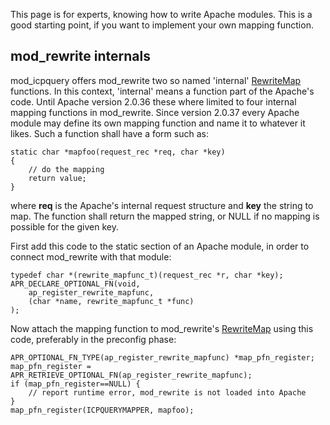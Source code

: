 This page is for experts, knowing how to write Apache modules. This is a good starting point, if you want to implement your own mapping function.

## mod\_rewrite internals ##
mod\_icpquery offers mod\_rewrite two so named 'internal' [RewriteMap](http://httpd.apache.org/docs/2.2/mod/mod_rewrite.html#rewritemap) functions. In this context, 'internal' means a function part of the Apache's code. Until Apache version 2.0.36 these where limited to four internal mapping functions in mod\_rewrite. Since version 2.0.37 every Apache module may define its own mapping function and name it to whatever it likes. Such a function shall have a form such as:
```
static char *mapfoo(request_rec *req, char *key)
{
    // do the mapping
    return value;
}
```
where **req** is the Apache's internal request structure and **key** the string to map. The function shall return the mapped string, or NULL if no mapping is possible for the given key.

First add this code to the static section of an Apache module, in order to connect mod\_rewrite with that module:
```
typedef char *(rewrite_mapfunc_t)(request_rec *r, char *key);
APR_DECLARE_OPTIONAL_FN(void,
    ap_register_rewrite_mapfunc,
    (char *name, rewrite_mapfunc_t *func)
);
```

Now attach the mapping function to mod\_rewrite's [RewriteMap](http://httpd.apache.org/docs/2.2/mod/mod_rewrite.html#rewritemap) using this
code, preferably in the preconfig phase:
```
APR_OPTIONAL_FN_TYPE(ap_register_rewrite_mapfunc) *map_pfn_register;
map_pfn_register = APR_RETRIEVE_OPTIONAL_FN(ap_register_rewrite_mapfunc);
if (map_pfn_register==NULL) {
    // report runtime error, mod_rewrite is not loaded into Apache
}
map_pfn_register(ICPQUERYMAPPER, mapfoo);
```